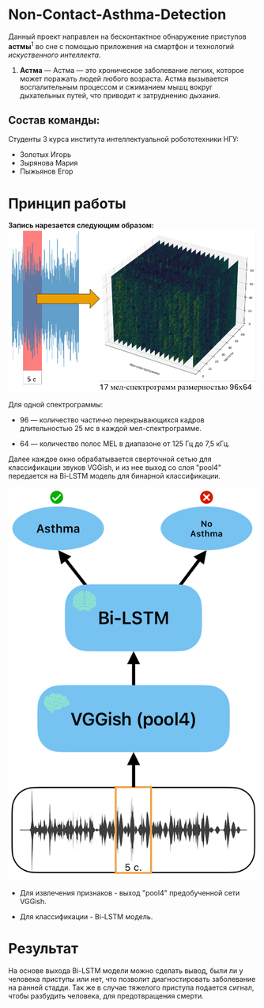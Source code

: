 # Non-Contact-Asthma-Detection

Данный проект направлен на бесконтактное обнаружение приступов **астмы**<sup>1</sup> во сне с помощью приложения на смартфон и технологий *искуственного интеллекта*.

1) **Астма** — Астма — это хроническое заболевание легких, которое может поражать людей любого возраста. Астма вызывается воспалительным процессом и сжиманием мышц вокруг дыхательных путей, что приводит к затруднению дыхания.

## Состав команды:
Студенты 3 курса института интеллектуальной робототехники НГУ:
- Золотых Игорь
- Зырянова Мария
- Пыжьянов Егор

# Принцип работы

**Запись нарезается следующим образом:**
![spec](./images/mel_spec.png)

Для одной спектрограммы: 

- 96 — количество частично перекрывающихся кадров длительностью 25 мс в каждой мел-спектрограмме.​

- 64 — количество полос MEL в диапазоне от 125 Гц до 7,5 кГц.

Далее каждое окно обрабатывается сверточной сетью для классификации звуков VGGish, и из нее выход со слоя "pool4" передается на Bi-LSTM модель для бинарной классификации. 

![neural_networks](./images/neural_networks.png)

- Для извлечения признаков - выход "pool4" предобученной сети VGGish.​

- Для классификации - Bi-LSTM модель.

# Результат

На основе выхода Bi-LSTM модели можно сделать вывод, были ли у человека приступы или нет, что позволит диагностировать заболевание на ранней стадди. Так же в случае тяжелого приступа подается сигнал, чтобы разбудить человека, для предотвращения смерти.